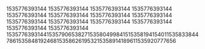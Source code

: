 1535776393144
1535776393144
1535776393144
1535776393144
1535776393144
1535776393144
1535776393144
1535776393144
1535776393144
1535776393144
1535776393144
1535776393144
1535776393144
1535776393144
153577639314415357906538271535804998415153581941540115358338447861535848192468153586261953215358914189611535920777656